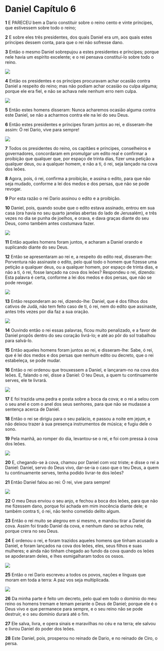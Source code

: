 # Daniel Capítulo 6

**1** 	E PARECEU bem a Dario constituir sobre o reino cento e vinte príncipes, que estivessem sobre todo o reino;

**2** 	E sobre eles três presidentes, dos quais Daniel era um, aos quais estes príncipes dessem conta, para que o rei não sofresse dano.

**3** 	Então o mesmo Daniel sobrepujou a estes presidentes e príncipes; porque nele havia um espírito excelente; e o rei pensava constituí-lo sobre todo o reino.

![](../Images/SweetPublishing/27-6-1.jpg) 

**4** 	Então os presidentes e os príncipes procuravam achar ocasião contra Daniel a respeito do reino; mas não podiam achar ocasião ou culpa alguma; porque ele era fiel, e não se achava nele nenhum erro nem culpa.

![](../Images/SweetPublishing/27-6-2.jpg) 

**5** 	Então estes homens disseram: Nunca acharemos ocasião alguma contra este Daniel, se não a acharmos contra ele na lei do seu Deus.

**6** 	Então estes presidentes e príncipes foram juntos ao rei, e disseram-lhe assim: Ó rei Dario, vive para sempre!

![](../Images/SweetPublishing/27-6-3.jpg) 

**7** 	Todos os presidentes do reino, os capitães e príncipes, conselheiros e governadores, concordaram em promulgar um edito real e confirmar a proibição que qualquer que, por espaço de trinta dias, fizer uma petição a qualquer deus, ou a qualquer homem, e não a ti, ó rei, seja lançado na cova dos leões.

**8** 	Agora, pois, ó rei, confirma a proibição, e assina o edito, para que não seja mudado, conforme a lei dos medos e dos persas, que não se pode revogar.

**9** 	Por esta razão o rei Dario assinou o edito e a proibição.

**10** 	Daniel, pois, quando soube que o edito estava assinado, entrou em sua casa (ora havia no seu quarto janelas abertas do lado de Jerusalém), e três vezes no dia se punha de joelhos, e orava, e dava graças diante do seu Deus, como também antes costumava fazer.

![](../Images/SweetPublishing/27-6-4.jpg) 

**11** 	Então aqueles homens foram juntos, e acharam a Daniel orando e suplicando diante do seu Deus.

**12** 	Então se apresentaram ao rei e, a respeito do edito real, disseram-lhe: Porventura não assinaste o edito, pelo qual todo o homem que fizesse uma petição a qualquer deus, ou a qualquer homem, por espaço de trinta dias, e não a ti, ó rei, fosse lançado na cova dos leões? Respondeu o rei, dizendo: Esta palavra é certa, conforme a lei dos medos e dos persas, que não se pode revogar.

![](../Images/SweetPublishing/27-6-5.jpg) 

**13** 	Então responderam ao rei, dizendo-lhe: Daniel, que é dos filhos dos cativos de Judá, não tem feito caso de ti, ó rei, nem do edito que assinaste, antes três vezes por dia faz a sua oração.

![](../Images/SweetPublishing/27-6-6.jpg) 

**14** 	Ouvindo então o rei essas palavras, ficou muito penalizado, e a favor de Daniel propôs dentro do seu coração livrá-lo; e até ao pôr do sol trabalhou para salvá-lo.

**15** 	Então aqueles homens foram juntos ao rei, e disseram-lhe: Sabe, ó rei, que é lei dos medos e dos persas que nenhum edito ou decreto, que o rei estabeleça, se pode mudar.

**16** 	Então o rei ordenou que trouxessem a Daniel, e lançaram-no na cova dos leões. E, falando o rei, disse a Daniel: O teu Deus, a quem tu continuamente serves, ele te livrará.

![](../Images/SweetPublishing/27-6-9.jpg) 

**17** 	E foi trazida uma pedra e posta sobre a boca da cova; e o rei a selou com o seu anel e com o anel dos seus senhores, para que não se mudasse a sentença acerca de Daniel.

**18** 	Então o rei se dirigiu para o seu palácio, e passou a noite em jejum, e não deixou trazer à sua presença instrumentos de música; e fugiu dele o sono.

**19** 	Pela manhã, ao romper do dia, levantou-se o rei, e foi com pressa à cova dos leões.

![](../Images/SweetPublishing/27-6-8.jpg) 

**20** 	E, chegando-se à cova, chamou por Daniel com voz triste; e disse o rei a Daniel: Daniel, servo do Deus vivo, dar-se-ia o caso que o teu Deus, a quem tu continuamente serves, tenha podido livrar-te dos leões?

**21** 	Então Daniel falou ao rei: Ó rei, vive para sempre!

![](../Images/SweetPublishing/27-6-10.jpg) 

**22** 	O meu Deus enviou o seu anjo, e fechou a boca dos leões, para que não me fizessem dano, porque foi achada em mim inocência diante dele; e também contra ti, ó rei, não tenho cometido delito algum.

**23** 	Então o rei muito se alegrou em si mesmo, e mandou tirar a Daniel da cova. Assim foi tirado Daniel da cova, e nenhum dano se achou nele, porque crera no seu Deus.

**24** 	E ordenou o rei, e foram trazidos aqueles homens que tinham acusado a Daniel, e foram lançados na cova dos leões, eles, seus filhos e suas mulheres; e ainda não tinham chegado ao fundo da cova quando os leões se apoderaram deles, e lhes esmigalharam todos os ossos.

![](../Images/SweetPublishing/27-6-7.jpg) 

**25** 	Então o rei Dario escreveu a todos os povos, nações e línguas que moram em toda a terra: A paz vos seja multiplicada.

![](../Images/SweetPublishing/27-6-11.jpg) 

**26** 	Da minha parte é feito um decreto, pelo qual em todo o domínio do meu reino os homens tremam e temam perante o Deus de Daniel; porque ele é o Deus vivo e que permanece para sempre, e o seu reino não se pode destruir, e o seu domínio durará até o fim.

**27** 	Ele salva, livra, e opera sinais e maravilhas no céu e na terra; ele salvou e livrou Daniel do poder dos leões.

**28** 	Este Daniel, pois, prosperou no reinado de Dario, e no reinado de Ciro, o persa.

